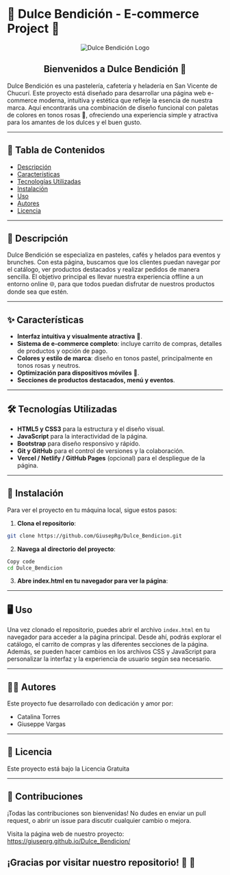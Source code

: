 # 🍰 Dulce Bendición - E-commerce Project 🍦

<div align="center">
    <img src="https://giuseprg.github.io/Dulce_Bendicion/Img/logo.ico" alt="Dulce Bendición Logo">
        <h2>Bienvenidos a Dulce Bendición 🌸</h2>

</div>

Dulce Bendición es una pastelería, cafetería y heladería en San Vicente de Chucurí. Este proyecto está diseñado para desarrollar una página web e-commerce moderna, intuitiva y estética que refleje la esencia de nuestra marca. Aquí encontrarás una combinación de diseño funcional con paletas de colores en tonos rosas 🌷, ofreciendo una experiencia simple y atractiva para los amantes de los dulces y el buen gusto.

---

## 📌 Tabla de Contenidos

- [Descripción](#-descripción)
- [Características](#-características)
- [Tecnologías Utilizadas](#️-tecnologías-utilizadas)
- [Instalación](#-instalación)
- [Uso](#️-uso)
- [Autores](#-autores)
- [Licencia](#-licencia)
  
---

## 📖 Descripción

Dulce Bendición se especializa en pasteles, cafés y helados para eventos y brunches. Con esta página, buscamos que los clientes puedan navegar por el catálogo, ver productos destacados y realizar pedidos de manera sencilla. El objetivo principal es llevar nuestra experiencia offline a un entorno online 🌐, para que todos puedan disfrutar de nuestros productos donde sea que estén.

--- 

## ✨ Características

- **Interfaz intuitiva y visualmente atractiva** 🎨.
- **Sistema de e-commerce completo**: incluye carrito de compras, detalles de productos y opción de pago.
- **Colores y estilo de marca**: diseño en tonos pastel, principalmente en tonos rosas y neutros.
- **Optimización para dispositivos móviles** 📱.
- **Secciones de productos destacados, menú y eventos**.

---

## 🛠️ Tecnologías Utilizadas

- **HTML5 y CSS3** para la estructura y el diseño visual.
- **JavaScript** para la interactividad de la página.
- **Bootstrap** para diseño responsivo y rápido.
- **Git y GitHub** para el control de versiones y la colaboración.
- **Vercel / Netlify / GitHub Pages** (opcional) para el despliegue de la página.

---

## 🚀 Instalación

Para ver el proyecto en tu máquina local, sigue estos pasos:

1. **Clona el repositorio**:
```bash
git clone https://github.com/GiusepRg/Dulce_Bendicion.git
```
2. **Navega al directorio del proyecto**:
```bash
Copy code
cd Dulce_Bendicion
```

3. **Abre index.html en tu navegador para ver la página**:
---
## 🖥️ Uso
Una vez clonado el repositorio, puedes abrir el archivo `index.html`
en tu navegador para acceder a la página principal. Desde ahí, podrás explorar el catálogo, el carrito de compras y las diferentes secciones de la página. Además, se pueden hacer cambios en los archivos CSS y JavaScript para personalizar la interfaz y la experiencia de usuario según sea necesario.

---
## 🧑‍💻 Autores
Este proyecto fue desarrollado con dedicación y amor por:

- Catalina Torres
- Giuseppe Vargas

---
## 📄 Licencia
Este proyecto está bajo la Licencia Gratuita

---
## 🤝 Contribuciones
¡Todas las contribuciones son bienvenidas! No dudes en enviar un pull request, o abrir un issue para discutir cualquier cambio o mejora.

Visita la página web de nuestro proyecto: https://giuseprg.github.io/Dulce_Bendicion/

¡Gracias por visitar nuestro repositorio! 💖 🍭
---
